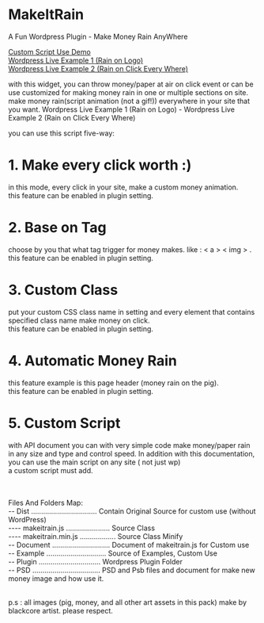 # MakeItRain
A Fun Wordpress Plugin - Make Money Rain AnyWhere

<a href="http://blackcore.ir/envato/codecanyon/make-it-rain/">Custom Script Use Demo</a><br>
<a href="http://blackcore.ir/envato/codecanyon/make-it-rain/wp/" target="_blank">Wordpress Live Example 1 (Rain on Logo)</a><br>
<a href="http://blackcore.ir/envato/codecanyon/make-it-rain/wp2/" target="_blank">Wordpress Live Example 2 (Rain on Click Every Where)</a><br>

with this widget, you can throw money/paper at air on click event or can be use customized for making money rain in one or multiple sections on site. make money rain(script animation (not a gif!)) everywhere in your site that you want. 
Wordpress Live Example 1 (Rain on Logo) - Wordpress Live Example 2 (Rain on Click Every Where) 

you can use this script five-way:

# 1. Make every click worth :)
in this mode, every click in your site, make a custom money animation. <br>
this feature can be enabled in plugin setting.
# 2. Base on Tag
choose by you that what tag trigger for money makes. like : < a > < img > .<br>
this feature can be enabled in plugin setting.
# 3. Custom Class
put your custom CSS class name in setting and every element that contains specified class name make money on click. <br>
this feature can be enabled in plugin setting.
# 4. Automatic Money Rain
this feature example is this page header (money rain on the pig). <br>
this feature can be enabled in plugin setting. 
# 5. Custom Script
with API document you can with very simple code make money/paper rain in any size and type and control speed. In addition with this documentation, you can use the main script on any site ( not just wp) <br>
a custom script must add.

<br><br>
Files And Folders Map:<br>
-- Dist ................................. Contain Original Source  for custom use (without WordPress)<br>
---- makeitrain.js ...................... Source Class<br>
---- makeitrain.min.js .................. Source Class Minify<br>
-- Document ............................. Document of makeitrain.js for Custom use<br>
-- Example .............................. Source of Examples, Custom Use <br>
-- Plugin ............................... Wordpress Plugin Folder<br>
-- PSD .................................. PSD and Psb files and document for make new money image and how use it.<br><br>

p.s : all images (pig, money, and all other art assets in this pack) make by blackcore artist. please respect.
